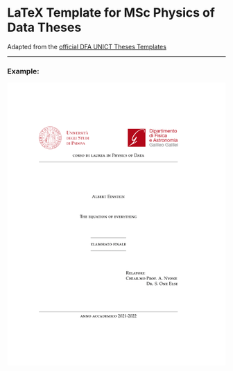 # LaTeX Template for MSc Physics of Data Theses
Adapted from the [official DFA UNICT Theses Templates](https://it.overleaf.com/latex/templates/dfa-dot-unict-thesis/tjdyygrtjszd)

---
### Example:
![alt text](https://raw.githubusercontent.com/SaverioMonaco/UniPD-Thesis-Template/master/imgs/example.png?token=GHSAT0AAAAAABZOTZKBP4F2OUKE6GKH6GO2Y4FEZAA)
